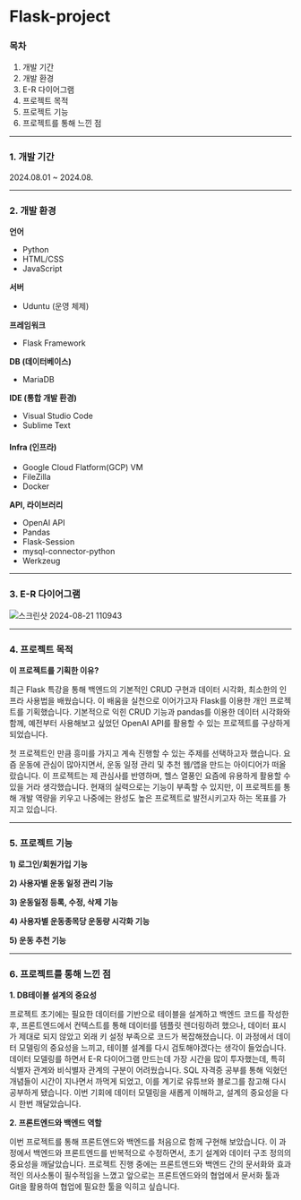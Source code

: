 # Flask-project
### **목차**

1.  개발 기간
2.  개발 환경
3.  E-R 다이어그램
4.  프로젝트 목적
5.  프로젝트 기능
6.  프로젝트를 통해 느낀 점

---

### **1\. 개발 기간**

2024.08.01 ~ 2024.08.

---

### **2\. 개발 환경**

**언어**

-   Python
-   HTML/CSS
-   JavaScript

**서버**

-   Uduntu (운영 체제)

**프레임워크**

-   Flask Framework

**DB (데이터베이스)**

-   MariaDB

**IDE (통합 개발 환경)**

-   Visual Studio Code
-   Sublime Text

#### **Infra (인프라)**

-   Google Cloud Flatform(GCP) VM
-   FileZilla
-   Docker

**API, 라이브러리**

-   OpenAI API
-   Pandas
-   Flask-Session
-   mysql-connector-python
-   Werkzeug

---

### **3\. E-R 다이어그램**

![스크린샷 2024-08-21 110943](https://github.com/user-attachments/assets/d1a5c16a-fbec-4141-b223-bb299922c6a5)

---

### **4\. 프로젝트 목적**

**이 프로젝트를 기획한 이유?**

최근 Flask 특강을 통해 백엔드의 기본적인 CRUD 구현과 데이터 시각화, 최소한의 인프라 사용법을 배웠습니다. 이 배움을 실천으로 이어가고자 Flask를 이용한 개인 프로젝트를 기획했습니다. 기본적으로 익힌 CRUD 기능과 pandas를 이용한 데이터 시각화와 함께, 예전부터 사용해보고 싶었던 OpenAI API를 활용할 수 있는 프로젝트를 구상하게 되었습니다.

첫 프로젝트인 만큼 흥미를 가지고 계속 진행할 수 있는 주제를 선택하고자 했습니다. 요즘 운동에 관심이 많아지면서, 운동 일정 관리 및 추천 웹/앱을 만드는 아이디어가 떠올랐습니다. 이 프로젝트는 제 관심사를 반영하며, 헬스 열풍인 요즘에 유용하게 활용할 수 있을 거라 생각했습니다. 현재의 실력으로는 기능이 부족할 수 있지만, 이 프로젝트를 통해 개발 역량을 키우고 나중에는 완성도 높은 프로젝트로 발전시키고자 하는 목표를 가지고 있습니다.

---

### **5\. 프로젝트 기능**

**1) 로그인/회원가입 기능**

**2) 사용자별 운동 일정 관리 기능**

**3) 운동일정 등록, 수정, 삭제 기능**

**4) 사용자별 운동종목당 운동량 시각화 기능**

**5) 운동 추천 기능**

---

### **6\. 프로젝트를 통해 느낀 점**

**1\. DB테이블 설계의 중요성**

프로젝트 초기에는 필요한 데이터를 기반으로 테이블을 설계하고 백엔드 코드를 작성한 후, 프론트엔드에서 컨텍스트를 통해 데이터를 템플릿 렌더링하려 했으나, 데이터 표시가 제대로 되지 않았고 외래 키 설정 부족으로 코드가 복잡해졌습니다. 이 과정에서 데이터 모델링의 중요성을 느끼고, 테이블 설계를 다시 검토해야겠다는 생각이 들었습니다. 데이터 모델링를 하면서 E-R 다이어그램 만드는데 가장 시간을 많이 투자했는데, 특히 식별자 관계와 비식별자 관계의 구분이 어려웠습니다. SQL 자격증 공부를 통해 익혔던 개념들이 시간이 지나면서 까먹게 되었고, 이를 계기로 유튜브와 블로그를 참고해 다시 공부하게 됐습니다. 이번 기회에 데이터 모델링을 새롭게 이해하고, 설계의 중요성을 다시 한번 깨달았습니다.

**2\. 프론트엔드와 백엔드 역할**

이번 프로젝트를 통해 프론트엔드와 백엔드를 처음으로 함께 구현해 보았습니다. 이 과정에서 백엔드와 프론트엔드를 반복적으로 수정하면서, 초기 설계와 데이터 구조 정의의 중요성을 깨달았습니다. 프로젝트 진행 중에는 프론트엔드와 백엔드 간의 문서화와 효과적인 의사소통이 필수적임을 느꼈고 앞으로는 프론트엔드와의 협업에서 문서화 툴과 Git을 활용하여 협업에 필요한 툴을 익히고 싶습니다.


